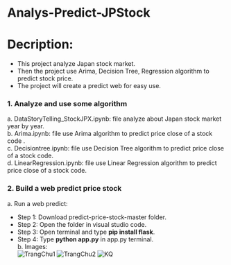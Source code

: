 # Analys-Predict-JPStock
# Decription: 
+ This project analyze Japan stock market. 
+ Then the project use Arima, Decision Tree, Regression algorithm to predict stock price.
+ The project will create a predict web for easy use.
### **1. Analyze and use some algorithm** </br>
a. DataStoryTelling_StockJPX.ipynb: file analyze about Japan stock market year by year.</br>
b. Arima.ipynb: file use Arima algorithm to predict price close of a stock code .</br>
c. Decisiontree.ipynb: file use Decision Tree algorithm to predict price close of a stock code.</br>
d. LinearRegression.ipynb: file use Linear Regression algorithm to predict price close of a stock code.</br>

### **2. Build a web predict price stock**
a. Run a web predict:
+ Step 1: Download predict-price-stock-master folder.
+ Step 2: Open the folder in visual studio code.
+ Step 3: Open terminal and type **pip install flask**.
+ Step 4: Type **python app.py** in app.py terminal. </br> 
b. Images:  </br>
![TrangChu1](https://blogger.googleusercontent.com/img/b/R29vZ2xl/AVvXsEjDhvKosTBzAXRoca_uhXXbTjDzu48PXd7tk0Nd54j_aZw_ZWnPQlaWOi1eo2MRImerTpgoMlJY6Y5GZxuE2s9Jp7JvDh2BLad13whUlGADz15JUiWV5Ueu427wuQipyuF9LlHAbwDf_CP0or-k6L0G9_JU__PAK8dEwJ_IR5JvFu3WmctALn9mKZA-wA/s1920/h1.PNG)
![TrangChu2](https://blogger.googleusercontent.com/img/b/R29vZ2xl/AVvXsEjK6hfE5UAuDhv3t-3XfzMFS8Y4gXUfLB4Mb9zodlHBtYq4LBGGnzbzeKURUnKlwuDSVAIqnU99YiQhzLCroaj_oNn2jl9KKIrul7sEP04ATsNP-JcmzZaiEzw0u3d2iw8uKNPjXjxYnHxAUXiu_JwvVGfzmQgFel-R2Nol2ern80evvRbLPxNKTExivw/s1917/h2.PNG)
![KQ](https://blogger.googleusercontent.com/img/b/R29vZ2xl/AVvXsEg8Rn0Flaswhtg_Avw-QmryZyr-CzKCJjHOIH33SnPNZ0jiZEBAMUIS1G_LT6Hui8Bjgyu1DflSIzzoKEi4v2msGLzSkhS8qCZElFMABI4Unl-v4Mo0G1i6eaPUXm56sgGZyrX9Ew6SP2_xql7mYx4LEx3cY_g9vQTaUD2dhPAeOiQHWrDq6luRqENcrA/s1920/h3.PNG)
